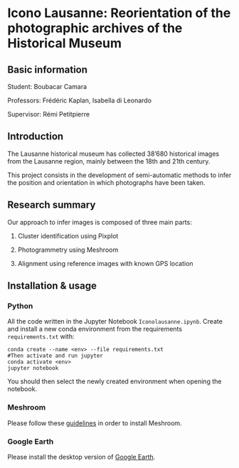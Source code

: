 
# Icono Lausanne: Reorientation of the photographic archives of the Historical Museum

## Basic information

Student: Boubacar Camara

Professors: Frédéric Kaplan, Isabella di Leonardo

Supervisor:  Rémi Petitpierre

  
## Introduction

  
The Lausanne historical museum has collected 38’680 historical images from the Lausanne region, mainly between the 18th and 21th century.

This project consists in the development of semi-automatic methods to infer the position and orientation in which photographs have been taken.

  

## Research summary
Our approach to infer images is composed of three main parts:

 1. Cluster identification using Pixplot

 2. Photogrammetry using Meshroom

 3. Alignment using reference images with known GPS location
	  
## Installation & usage
### Python
All the code written in the Jupyter Notebook `Iconolausanne.ipynb`.
Create and install a new conda environment from the requirements `requirements.txt` with:

    conda create --name <env> --file requirements.txt
    #Then activate and run jupyter
    conda activate <env>
    jupyter notebook

You should then select the newly created environment when opening the notebook.

### Meshroom
Please follow these [guidelines](https://github.com/alicevision/meshroom) in order to install Meshroom.

### Google Earth
Please install the desktop version of [Google Earth](https://www.google.com/earth/download/gep/agree.html?hl=en-GB).


